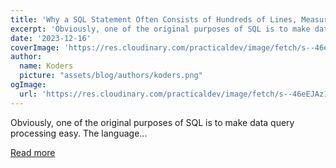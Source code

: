 ```yaml
---
title: 'Why a SQL Statement Often Consists of Hundreds of Lines, Measured by KBs？'
excerpt: 'Obviously, one of the original purposes of SQL is to make data query processing easy. The language...'
date: '2023-12-16'
coverImage: 'https://res.cloudinary.com/practicaldev/image/fetch/s--46eEJAz1--/c_imagga_scale,f_auto,fl_progressive,h_420,q_auto,w_1000/https://dev-to-uploads.s3.amazonaws.com/uploads/articles/537gwpt2annv8dc087i8.jpeg'
author:
  name: Koders
  picture: "assets/blog/authors/koders.png"
ogImage:
  url: 'https://res.cloudinary.com/practicaldev/image/fetch/s--46eEJAz1--/c_imagga_scale,f_auto,fl_progressive,h_420,q_auto,w_1000/https://dev-to-uploads.s3.amazonaws.com/uploads/articles/537gwpt2annv8dc087i8.jpeg'
---
```


Obviously, one of the original purposes of SQL is to make data query processing easy. The language...

[Read more](https://dev.to/vivi9876/why-a-sql-statement-often-consists-of-hundreds-of-lines-measured-by-kbs-35o)

